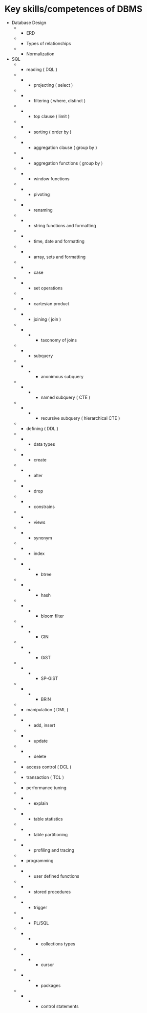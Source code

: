 # Key skills/competences of DBMS

- Database Design
  - - ERD
  - - Types of relationships
  - - Normalization
- SQL
  - - reading ( DQL )
  - - - projecting ( select )
  - - - filtering ( where, distinct )
  - - - top clause ( limit )
  - - - sorting ( order by )
  - - - aggregation clause ( group by )
  - - - aggregation functions ( group by )
  - - - window functions
  - - - pivoting
  - - - renaming
  - - - string functions and formatting
  - - - time, date and formatting
  - - - array, sets and formatting
  - - - case
  - - - set operations
  - - - cartesian product
  - - - joining ( join )
  - - - - taxonomy of joins
  - - - subquery
  - - - - anonimous subquery
  - - - - named subquery ( CTE )
  - - - - recursive subquery ( hierarchical CTE )
  - - defining ( DDL )
  - - - data types
  - - - create
  - - - alter
  - - - drop
  - - - constrains
  - - - views
  - - - synonym
  - - - index
  - - - - btree
  - - - - hash
  - - - - bloom filter
  - - - - GIN
  - - - - GiST
  - - - - SP-GiST
  - - - - BRIN
  - - manipulation ( DML )
  - - - add, insert
  - - - update
  - - - delete
  - - access control ( DCL )
  - - transaction ( TCL )
  - - performance tuning
  - - - explain
  - - - table statistics
  - - - table partitioning
  - - - profiling and tracing
  - - programming
  - - - user defined functions
  - - - stored procedures
  - - - trigger
  - - - PL/SQL
  - - - - collections types
  - - - - cursor
  - - - - packages
  - - - - control statements
